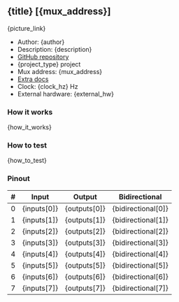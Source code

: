 ## {title} [{mux_address}]

{picture_link}

* Author: {author}
* Description: {description}
* [GitHub repository](__git_url__)
* {project_type} project
* Mux address: {mux_address}
* [Extra docs](__doc_link__)
* Clock: {clock_hz} Hz
* External hardware: {external_hw}

### How it works

{how_it_works}

### How to test

{how_to_test}

### Pinout

| # | Input        | Output       | Bidirectional      |
|---|--------------|--------------| -------------------|
| 0 | {inputs[0]}  | {outputs[0]} | {bidirectional[0]} |
| 1 | {inputs[1]}  | {outputs[1]} | {bidirectional[1]} |
| 2 | {inputs[2]}  | {outputs[2]} | {bidirectional[2]} |
| 3 | {inputs[3]}  | {outputs[3]} | {bidirectional[3]} |
| 4 | {inputs[4]}  | {outputs[4]} | {bidirectional[4]} |
| 5 | {inputs[5]}  | {outputs[5]} | {bidirectional[5]} |
| 6 | {inputs[6]}  | {outputs[6]} | {bidirectional[6]} |
| 7 | {inputs[7]}  | {outputs[7]} | {bidirectional[7]} |
